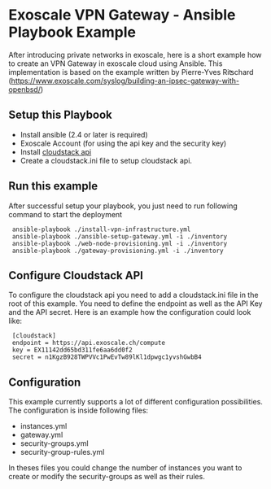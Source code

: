 # Exoscale VPN Gateway - Ansible Playbook Example

After introducing private networks in exoscale, here is a short example how to create an VPN Gateway in exoscale cloud using Ansible. This implementation is based on the example written by Pierre-Yves Riʦchard‏ (https://www.exoscale.com/syslog/building-an-ipsec-gateway-with-openbsd/)

## Setup this Playbook

* Install ansible (2.4 or later is required)
* Exoscale Account (for using the api key and the security key)
* Install [cloudstack api](https://github.com/exoscale/cs)
* Create a cloudstack.ini file to setup cloudstack api.

## Run this example
After successful setup your playbook, you just need to run following command to start the deployment

     ansible-playbook ./install-vpn-infrastructure.yml
     ansible-playbook ./ansible-setup-gateway.yml -i ./inventory
     ansible-playbook ./web-node-provisioning.yml -i ./inventory
     ansible-playbook ./gateway-provisioning.yml -i ./inventory

## Configure Cloudstack API

To configure the cloudstack api you need to add a cloudstack.ini file in the root of this example. You need to
define the endpoint as well as the API Key and the API secret. Here is an example how the configuration could
look like:

     [cloudstack]
     endpoint = https://api.exoscale.ch/compute
     key = EX11142dd65bd311fe6aa6dd0f2
     secret = n1KgzB928TWPVVc1PwEvTw89lKl1dpwgc1yvshGwbB4

## Configuration

This example currently supports a lot of different configuration possibilities. The configuration is inside following files:
* instances.yml
* gateway.yml
* security-groups.yml
* security-group-rules.yml

In theses files you could change the number of instances you want to create or modify the security-groups as well as their rules.
